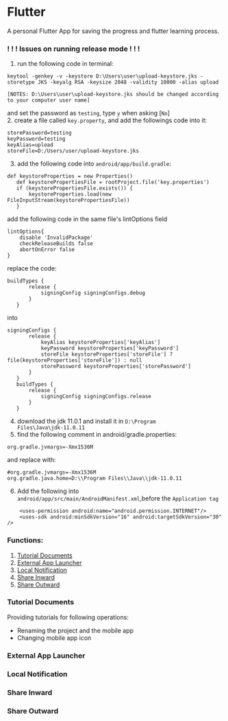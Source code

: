 # Flutter

A personal Flutter App for saving the progress and flutter learning process.

### ! ! ! Issues on running release mode ! ! !   
1. run the following code in terminal:
```temrinal
keytool -genkey -v -keystore D:\Users\user\upload-keystore.jks -storetype JKS -keyalg RSA -keysize 2048 -validity 10000 -alias upload
```
```
[NOTES: D:\Users\user\upload-keystore.jks should be changed according to your computer user name]
```
and set the password as <code>testing</code>, type <code>y</code> when asking [<code>No</code>]  
2. create a file called <code>key.property</code>, and add the followings code into it:
```
storePassword=testing
keyPassword=testing
keyAlias=upload
storeFile=D:/Users/user/upload-keystore.jks
```
3. add the following code into <code>android/app/build.gradle</code>:
```
def keystoreProperties = new Properties()
   def keystorePropertiesFile = rootProject.file('key.properties')
   if (keystorePropertiesFile.exists()) {
       keystoreProperties.load(new FileInputStream(keystorePropertiesFile))
   }
```
add the following code in the same file's lintOptions field 
```
lintOptions{
    disable 'InvalidPackage'
    checkReleaseBuilds false
    abortOnError false
}
```
replace the code:
```
buildTypes {
       release {
           signingConfig signingConfigs.debug
       }
   }
```
into
```
signingConfigs {
       release {
           keyAlias keystoreProperties['keyAlias']
           keyPassword keystoreProperties['keyPassword']
           storeFile keystoreProperties['storeFile'] ? file(keystoreProperties['storeFile']) : null
           storePassword keystoreProperties['storePassword']
       }
   }
   buildTypes {
       release {
           signingConfig signingConfigs.release
       }
   }
```
4. download the jdk 11.0.1 and install it in <code>D:\Program Files\Java\jdk-11.0.11</code>
5. find the following comment in android/gradle.properties:
```
org.gradle.jvmargs=-Xmx1536M
```
and replace with:
```
#org.gradle.jvmargs=-Xmx1536M
org.gradle.java.home=D:\\Program Files\\Java\\jdk-11.0.11
```
6. Add the following into <code>android/app/src/main/AndroidManifest.xml</code>,before the <code>Application tag</code>
```
    <uses-permission android:name="android.permission.INTERNET"/>
    <uses-sdk android:minSdkVersion="16" android:targetSdkVersion="30" />
```


### Functions:

1. [Tutorial Documents](#TutorialDocuments)
2. [External App Launcher](#ExternalAppLauncher)
3. [Local Notification](#LocalNotification)
4. [Share Inward](#ShareInward)
5. [Share Outward](#ShareOutward)

### Tutorial Documents

Providing tutorials for following operations:  

+ Renaming the project and the mobile app
+ Changing mobile app icon  


### External App Launcher

### Local Notification

### Share Inward

### Share Outward